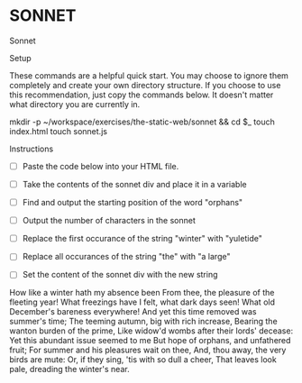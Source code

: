 # SONNET
Sonnet

Setup

These commands are a helpful quick start. You may choose to ignore them completely and create your own directory structure. If you choose to use this recommendation, just copy the commands below. It doesn't matter what directory you are currently in.

mkdir -p ~/workspace/exercises/the-static-web/sonnet && cd $_
touch index.html
touch sonnet.js

Instructions

- [ ] Paste the code below into your HTML file.

- [ ] Take the contents of the sonnet div and place it in a variable

- [ ] Find and output the starting position of the word "orphans"

- [ ] Output the number of characters in the sonnet

- [ ] Replace the first occurance of the string "winter" with "yuletide"

- [ ] Replace all occurances of the string "the" with "a large"

- [ ] Set the content of the sonnet div with the new string

<div id="sonnet">
How like a winter hath my absence been
From thee, the pleasure of the fleeting year!
What freezings have I felt, what dark days seen!
What old December's bareness everywhere!
And yet this time removed was summer's time;
The teeming autumn, big with rich increase,
Bearing the wanton burden of the prime,
Like widow'd wombs after their lords' decease:
Yet this abundant issue seemed to me
But hope of orphans, and unfathered fruit;
For summer and his pleasures wait on thee,
And, thou away, the very birds are mute:
  Or, if they sing, 'tis with so dull a cheer,
  That leaves look pale, dreading the winter's near.
</div>
